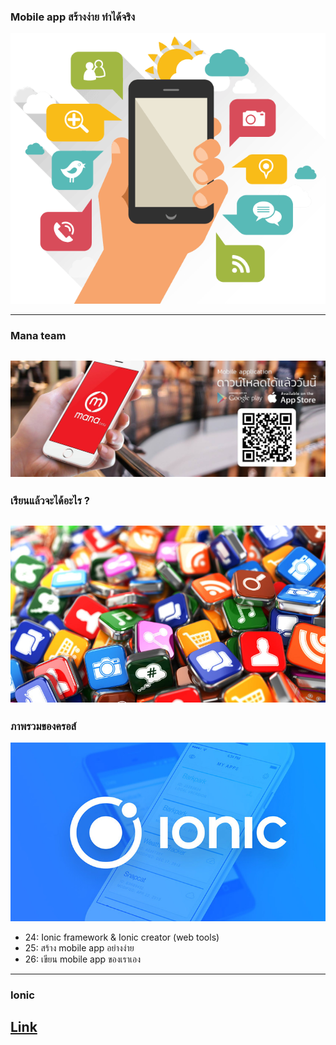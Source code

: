 ### Mobile app สร้างง่าย ทำได้จริง

![img](/imgs/mobileapp-system.png)

---
### Mana team

![img](/imgs/mana.jpg)
---
### เรียนแล้วจะได้อะไร ?

![img](/imgs/apps.jpg)
---
### ภาพรวมของครอส์

![img](/imgs/ionic.jpg)

* 24: Ionic framework & Ionic creator (web tools)
* 25: สร้าง mobile app อย่างง่าย
* 26: เขียน mobile app ของเราเอง
---
### Ionic

[Link](https://gitpitch.com/Sakul/ionic)
---